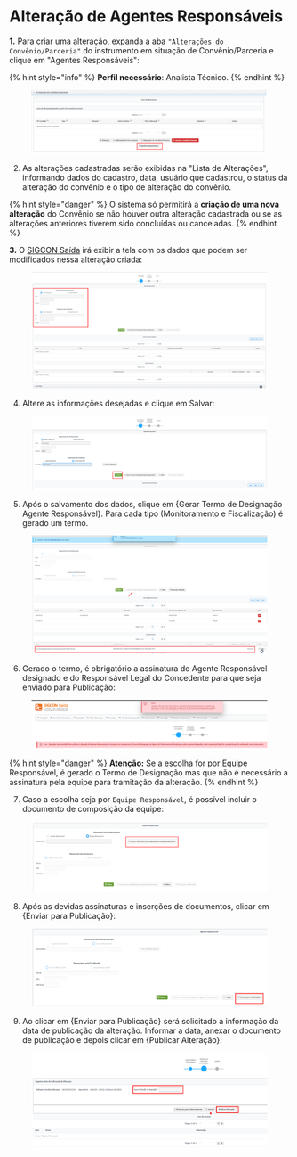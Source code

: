 # Alteração de Agentes Responsáveis

**1.** Para criar uma alteração, expanda a aba `"Alterações do Convênio/Parceria"` do instrumento em situação de Convênio/Parceria e clique em "Agentes Responsáveis":

{% hint style="info" %}
**Perfil necessário**: Analista Técnico.
{% endhint %}

<figure><img src="../../../.gitbook/assets/image.png" alt=""><figcaption></figcaption></figure>

2. As alterações cadastradas serão exibidas na "Lista de Alterações", informando dados do cadastro, data, usuário que cadastrou, o status da alteração do convênio e o tipo de alteração do convênio.&#x20;

{% hint style="danger" %}
O sistema só permitirá a **criação de uma nova alteração** do Convênio se não houver outra alteração cadastrada ou se as alterações anteriores tiverem sido concluídas ou canceladas.
{% endhint %}

**3.** O [SIGCON Saída](http://sigconsaida.mg.gov.br/) irá exibir a tela com os dados que podem ser modificados nessa alteração criada:

<figure><img src="../../../.gitbook/assets/image (1).png" alt=""><figcaption></figcaption></figure>



4. Altere as informações desejadas e clique em Salvar:

<figure><img src="../../../.gitbook/assets/image (2).png" alt=""><figcaption></figcaption></figure>

5. Após o salvamento dos dados, clique em {Gerar Termo de Designação Agente Responsável}. Para cada tipo (Monitoramento e Fiscalização) é gerado um termo.

<figure><img src="../../../.gitbook/assets/image (3).png" alt=""><figcaption></figcaption></figure>

6. Gerado o termo, é obrigatório a assinatura do Agente Responsável designado e do Responsável Legal do Concedente para que seja enviado para Publicação:

<figure><img src="../../../.gitbook/assets/image (4).png" alt=""><figcaption></figcaption></figure>

{% hint style="danger" %}
**Atenção:** Se a escolha for por Equipe Responsável, é gerado o Termo de Designação mas que não é necessário a assinatura pela equipe para tramitação da alteração.
{% endhint %}

7. Caso a escolha seja por `Equipe Responsável`, é possível incluir o documento de composição da equipe:

<figure><img src="../../../.gitbook/assets/image (584).png" alt=""><figcaption></figcaption></figure>

8. Após as devidas assinaturas e inserções de documentos, clicar em {Enviar para Publicação}:

<figure><img src="../../../.gitbook/assets/image (6).png" alt=""><figcaption></figcaption></figure>

9. Ao clicar em {Enviar para Publicação} será solicitado a informação da data de publicação da alteração. Informar a data, anexar o documento de publicação e depois clicar em {Publicar Alteração}:

<figure><img src="../../../.gitbook/assets/image (7).png" alt=""><figcaption></figcaption></figure>


